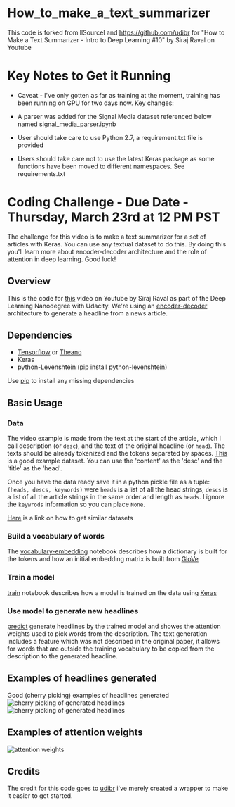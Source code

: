 # How_to_make_a_text_summarizer
This code is forked from llSourcel and https://github.com/udibr for "How to Make a Text Summarizer - Intro to Deep Learning #10" by Siraj Raval on Youtube

# Key Notes to Get it Running
* Caveat - I've only gotten as far as training at the moment, training has been running on GPU for two days now. Key changes:

* A parser was added for the Signal Media dataset referenced below named signal_media_parser.ipynb
* User should take care to use Python 2.7, a requirement.txt file is provided
* Users should take care not to use the latest Keras package as some functions have been moved to different namespaces. See requirements.txt

# Coding Challenge - Due Date - Thursday, March 23rd at 12 PM PST

The challenge for this video is to make a text summarizer for a set of articles with Keras. You can use any textual dataset to do this. By doing this you'll learn more about encoder-decoder architecture and the role of attention in deep learning. Good luck!

## Overview

This is the code for [this](https://youtu.be/ogrJaOIuBx4) video on Youtube by Siraj Raval as part of the Deep Learning Nanodegree with Udacity. We're using an [encoder-decoder](https://www.tensorflow.org/tutorials/seq2seq) architecture to generate a headline from a news article.

## Dependencies

* [Tensorflow](https://www.tensorflow.org/versions/r0.10/get_started/os_setup.html) or [Theano](http://deeplearning.net/software/theano/install.html)
* Keras 
* python-Levenshtein (pip install python-levenshtein)

Use [pip](https://pypi.python.org/pypi/pip) to install any missing dependencies 

## Basic Usage

### Data
The video example is made from the text at the start of the article, which I call description (or `desc`),
and the text of the original headline (or `head`). The texts should be already tokenized and the tokens separated by spaces.
[This](http://research.signalmedia.co/newsir16/signal-dataset.html) is a good example dataset. You can use the 'content' as the 'desc' and the 'title' as the 'head'. 

Once you have the data ready save it in a python pickle file as a tuple:
`(heads, descs, keywords)` were `heads` is a list of all the head strings,
`descs` is a list of all the article strings in the same order and length as `heads`.
I ignore the `keywrods` information so you can place `None`.

[Here](http://opendata.stackexchange.com/questions/4981/dataset-of-major-newspapers-content) is a link on how to get similar datasets

### Build a vocabulary of words
The [vocabulary-embedding](./vocabulary-embedding.ipynb)
notebook describes how a dictionary is built for the tokens and how
an initial embedding matrix is built from [GloVe](http://nlp.stanford.edu/projects/glove/)

### Train a model
[train](./train.ipynb) notebook describes how a model is trained on the data using [Keras](http://keras.io/)

### Use model to generate new headlines
[predict](./predict.ipynb) generate headlines by the trained model and
showes the attention weights used to pick words from the description.
The text generation includes a feature which was
not described in the original paper, it allows for words that are outside
the training vocabulary to be copied from the description to the generated headline.

## Examples of headlines generated
Good (cherry picking) examples of headlines generated
![cherry picking of generated headlines](./cherry_picking.png)
![cherry picking of generated headlines](./cherry_picking1.png)

## Examples of attention weights
![attention weights](./attention_weights.png)

## Credits
The credit for this code goes to [udibr](https://github.com/udibr) i've merely created a wrapper to make it easier to get started. 
